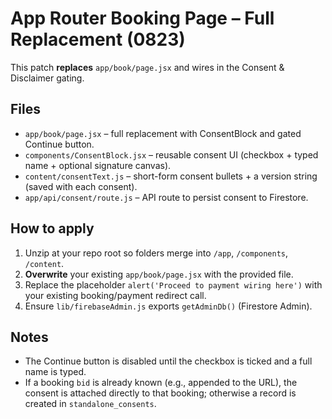 # App Router Booking Page – Full Replacement (0823)

This patch **replaces** `app/book/page.jsx` and wires in the Consent & Disclaimer gating.

## Files
- `app/book/page.jsx` – full replacement with ConsentBlock and gated Continue button.
- `components/ConsentBlock.jsx` – reusable consent UI (checkbox + typed name + optional signature canvas).
- `content/consentText.js` – short-form consent bullets + a version string (saved with each consent).
- `app/api/consent/route.js` – API route to persist consent to Firestore.

## How to apply
1. Unzip at your repo root so folders merge into `/app`, `/components`, `/content`.
2. **Overwrite** your existing `app/book/page.jsx` with the provided file.
3. Replace the placeholder `alert('Proceed to payment wiring here')` with your existing booking/payment redirect call.
4. Ensure `lib/firebaseAdmin.js` exports `getAdminDb()` (Firestore Admin).

## Notes
- The Continue button is disabled until the checkbox is ticked and a full name is typed.
- If a booking `bid` is already known (e.g., appended to the URL), the consent is attached directly to that booking; otherwise a record is created in `standalone_consents`.
